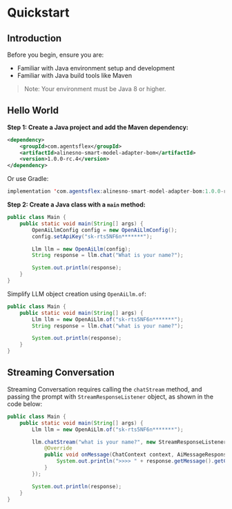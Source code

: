 # Quickstart

## Introduction

Before you begin, ensure you are:

- Familiar with Java environment setup and development
- Familiar with Java build tools like Maven

> Note: Your environment must be Java 8 or higher.

## Hello World

**Step 1: Create a Java project and add the Maven dependency:**

```xml
<dependency>
    <groupId>com.agentsflex</groupId>
    <artifactId>alinesno-smart-model-adapter-bom</artifactId>
    <version>1.0.0-rc.4</version>
</dependency>
```

Or use Gradle:

```java
implementation 'com.agentsflex:alinesno-smart-model-adapter-bom:1.0.0-rc.4'
```

**Step 2: Create a Java class with a `main` method:**

```java
public class Main {
    public static void main(String[] args) {
        OpenAiLlmConfig config = new OpenAiLlmConfig();
        config.setApiKey("sk-rts5NF6n*******");

        Llm llm = new OpenAiLlm(config);
        String response = llm.chat("What is your name?");

        System.out.println(response);
    }
}
```

Simplify LLM object creation using `OpenAiLlm.of`:


```java
public class Main {
    public static void main(String[] args) {
        Llm llm = new OpenAiLlm.of("sk-rts5NF6n*******");
        String response = llm.chat("what is your name?");

        System.out.println(response);
    }
}
```


## Streaming Conversation

Streaming Conversation requires calling the `chatStream` method, and passing the prompt with `StreamResponseListener` object, as shown in the code below:

```java
public class Main {
    public static void main(String[] args) {
        Llm llm = new OpenAiLlm.of("sk-rts5NF6n*******");

        llm.chatStream("what is your name?", new StreamResponseListener<AiMessageResponse, AiMessage>() {
            @Override
            public void onMessage(ChatContext context, AiMessageResponse response) {
                System.out.println(">>>> " + response.getMessage().getContent());
            }
        });

        System.out.println(response);
    }
}
```
